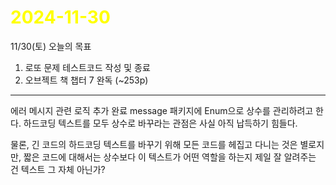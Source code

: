 # <span style="color:yellow">2024-11-30</span>

11/30(토) 오늘의 목표

1. 로또 문제 테스트코드 작성 및 종료
2. 오브젝트 책 챕터 7 완독 (~253p)

- - -

에러 메시지 관련 로직 추가 완료
message 패키지에 Enum으로 상수를 관리하려고 한다.
하드코딩 텍스트를 모두 상수로 바꾸라는 관점은 사실 아직 납득하기 힘들다.

물론, 긴 코드의 하드코딩 텍스트를 바꾸기 위해 모든 코드를 헤집고 다니는 것은 별로지만, 짧은 코드에 대해서는 상수보다 이 텍스트가 어떤 역할을 하는지 제일 잘 알려주는 건 텍스트 그 자체 아닌가?
